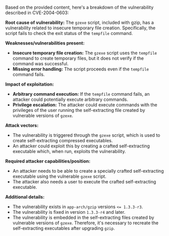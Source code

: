 Based on the provided content, here's a breakdown of the vulnerability described in CVE-2004-0603:

**Root cause of vulnerability:**
The `gzexe` script, included with gzip, has a vulnerability related to insecure temporary file creation. Specifically, the script fails to check the exit status of the `tempfile` command.

**Weaknesses/vulnerabilities present:**
- **Insecure temporary file creation:** The `gzexe` script uses the `tempfile` command to create temporary files, but it does not verify if the command was successful.
- **Missing error handling:** The script proceeds even if the `tempfile` command fails.

**Impact of exploitation:**
- **Arbitrary command execution:** If the `tempfile` command fails, an attacker could potentially execute arbitrary commands.
- **Privilege escalation:** The attacker could execute commands with the privileges of the user running the self-extracting file created by vulnerable versions of `gzexe`.

**Attack vectors:**
- The vulnerability is triggered through the `gzexe` script, which is used to create self-extracting compressed executables.
- An attacker could exploit this by creating a crafted self-extracting executable which, when run, exploits the vulnerability.

**Required attacker capabilities/position:**
- An attacker needs to be able to create a specially crafted self-extracting executable using the vulnerable `gzexe` script.
- The attacker also needs a user to execute the crafted self-extracting executable.

**Additional details:**
- The vulnerability exists in `app-arch/gzip` versions `<= 1.3.3-r3`.
- The vulnerability is fixed in version `1.3.3-r4` and later.
- The vulnerability is embedded in the self-extracting files created by vulnerable versions of `gzexe`. Therefore, it's necessary to recreate the self-extracting executables after upgrading `gzip`.